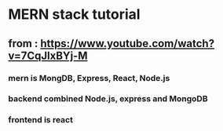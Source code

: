 # MERN stack tutorial

## from : https://www.youtube.com/watch?v=7CqJlxBYj-M

### mern is MongDB, Express, React, Node.js

### backend combined Node.js, express and MongoDB

### frontend is react